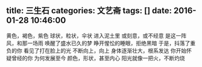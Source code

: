title: 三生石
categories: 文艺斋
tags: []
date: 2016-01-28 10:46:00
---
黄色，褐色，紫色
球状，粒状，伞状
进入泥土里
或刻意，或不经意
是这一阵风，和那一场雨
唤醒了盛水已久的梦
睁开惺忪的睡眼，拒绝黑暗
于是，抖落了重负的你
看见了打在脸上的光
不断向上，向上
身体逐渐壮大，根系发达
你开始怀疑曾经的你
为何发展至今
颜色，形状，甚至内心
阳光就像一把火，不断灼烧
